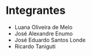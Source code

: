 # Integrantes


- Luana Oliveira de Melo
- José Alexandre Enumo
- José Eduardo Santos Londe
- Ricardo Taniguti
